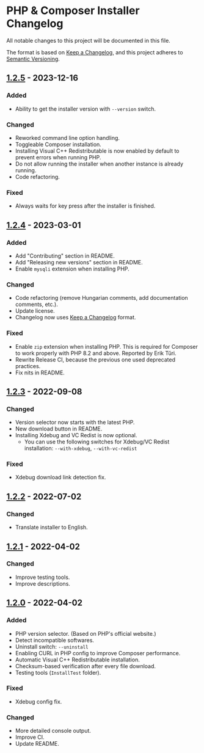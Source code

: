 # PHP & Composer Installer Changelog

All notable changes to this project will be documented in this file.

The format is based on [Keep a Changelog][keepachangelog], and this project adheres to [Semantic Versioning][semver].

## [1.2.5] - 2023-12-16

### Added

- Ability to get the installer version with `--version` switch.

### Changed

- Reworked command line option handling.
- Toggleable Composer installation.
- Installing Visual C++ Redistributable is now enabled by default to prevent errors when running PHP.
- Do not allow running the installer when another instance is already running.
- Code refactoring.

### Fixed

- Always waits for key press after the installer is finished.

## [1.2.4] - 2023-03-01

### Added

- Add "Contributing" section in README.
- Add "Releasing new versions" section in README.
- Enable `mysqli` extension when installing PHP.

### Changed

- Code refactoring (remove Hungarian comments, add documentation comments, etc.).
- Update license.
- Changelog now uses [Keep a Changelog](https://keepachangelog.com/en/1.0.0/) format.

### Fixed

- Enable `zip` extension when installing PHP. This is required for Composer to work properly with PHP 8.2 and above.
  Reported by Erik Tűri.
- Rewrite Release CI, because the previous one used deprecated practices.
- Fix nits in README.

## [1.2.3] - 2022-09-08

### Changed

- Version selector now starts with the latest PHP.
- New download button in README.
- Installing Xdebug and VC Redist is now optional.
  - You can use the following switches for Xdebug/VC Redist installation: `--with-xdebug`, `--with-vc-redist`
  
### Fixed

- Xdebug download link detection fix.

## [1.2.2] - 2022-07-02

### Changed

- Translate installer to English.

## [1.2.1] - 2022-04-02

### Changed

- Improve testing tools.
- Improve descriptions.

## [1.2.0] - 2022-04-02

### Added

- PHP version selector. (Based on PHP's official website.)
- Detect incompatible softwares.
- Uninstall switch: `--uninstall`
- Enabling CURL in PHP config to improve Composer performance.
- Automatic Visual C++ Redistributable installation.
- Checksum-based verification after every file download.
- Testing tools (`InstallTest` folder).

### Fixed

- Xdebug config fix.

### Changed

- More detailed console output.
- Improve CI.
- Update README.

[1.2.5]: https://github.com/totadavid95/PhpComposerInstaller/compare/v1.2.4...v1.2.5
[1.2.4]: https://github.com/totadavid95/PhpComposerInstaller/compare/v1.2.3...v1.2.4
[1.2.3]: https://github.com/totadavid95/PhpComposerInstaller/compare/v1.2.2...v1.2.3
[1.2.2]: https://github.com/totadavid95/PhpComposerInstaller/compare/v1.2.1...v1.2.2
[1.2.1]: https://github.com/totadavid95/PhpComposerInstaller/compare/v1.2.0...v1.2.1
[1.2.0]: https://github.com/totadavid95/PhpComposerInstaller/compare/v1.1.0...v1.2.0

[keepachangelog]: https://keepachangelog.com/en/1.0.0/
[semver]: https://semver.org/spec/v2.0.0.html
